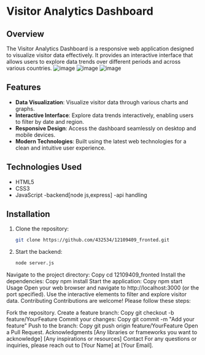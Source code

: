 # Visitor Analytics Dashboard

## Overview
The Visitor Analytics Dashboard is a responsive web application designed to visualize visitor data effectively. It provides an interactive interface that allows users to explore data trends over different periods and across various countries.
![image](https://github.com/user-attachments/assets/9bf2edcf-ee49-40f9-8447-ba5406833d14)
![image](https://github.com/user-attachments/assets/9c5e05bc-de44-4d1a-bdc5-af5304c616ee)
![image](https://github.com/user-attachments/assets/9bf2d554-ea4b-4c42-924c-cd7da4df144b)



## Features
- **Data Visualization**: Visualize visitor data through various charts and graphs.
- **Interactive Interface**: Explore data trends interactively, enabling users to filter by date and region.
- **Responsive Design**: Access the dashboard seamlessly on desktop and mobile devices.
- **Modern Technologies**: Built using the latest web technologies for a clean and intuitive user experience.

## Technologies Used
- HTML5
- CSS3
- JavaScript
-backend[node js,express]
-api handling

## Installation
1. Clone the repository:
   ```bash
   git clone https://github.com/432534/12109409_fronted.git
2. Start the backend:
   ```bash
   node server.js
   
Navigate to the project directory:
Copy
cd 12109409_fronted
Install the dependencies:
Copy
npm install
Start the application:
Copy
npm start
Usage
Open your web browser and navigate to http://localhost:3000 (or the port specified).
Use the interactive elements to filter and explore visitor data.
Contributing
Contributions are welcome! Please follow these steps:

Fork the repository.
Create a feature branch:
Copy
git checkout -b feature/YourFeature
Commit your changes:
Copy
git commit -m "Add your feature"
Push to the branch:
Copy
git push origin feature/YourFeature
Open a Pull Request.
Acknowledgments
[Any libraries or frameworks you want to acknowledge]
[Any inspirations or resources]
Contact
For any questions or inquiries, please reach out to [Your Name] at [Your Email].


